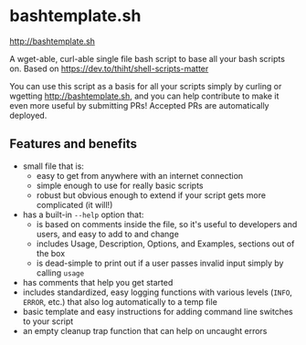 # bashtemplate.sh
http://bashtemplate.sh

A wget-able, curl-able single file bash script to base all your bash scripts on. Based on https://dev.to/thiht/shell-scripts-matter

You can use this script as a basis for all your scripts simply by curling or wgetting http://bashtemplate.sh, and you can help contribute to make it even more useful by submitting PRs! 
Accepted PRs are automatically deployed.

## Features and benefits

* small file that is:
  * easy to get from anywhere with an internet connection
  * simple enough to use for really basic scripts
  * robust but obvious enough to extend if your script gets more complicated (it will!)
* has a built-in `--help` option that:
  * is based on comments inside the file, so it's useful to developers and users, and easy to add to and change
  * includes Usage, Description, Options, and Examples, sections out of the box
  * is dead-simple to print out if a user passes invalid input simply by calling `usage`
* has comments that help you get started
* includes standardized, easy logging functions with various levels (`INFO`, `ERROR`, etc.) that also log automatically to a temp file
* basic template and easy instructions for adding command line switches to your script
* an empty cleanup trap function that can help on uncaught errors

